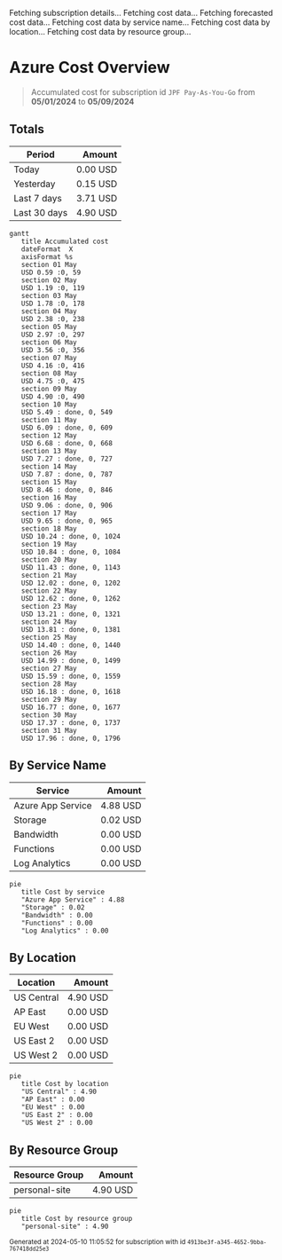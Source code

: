 Fetching subscription details...
Fetching cost data...
Fetching forecasted cost data...
Fetching cost data by service name...
Fetching cost data by location...
Fetching cost data by resource group...
# Azure Cost Overview

> Accumulated cost for subscription id `JPF Pay-As-You-Go` from **05/01/2024** to **05/09/2024**

## Totals

|Period|Amount|
|---|---:|
|Today|0.00 USD|
|Yesterday|0.15 USD|
|Last 7 days|3.71 USD|
|Last 30 days|4.90 USD|

```mermaid
gantt
   title Accumulated cost
   dateFormat  X
   axisFormat %s
   section 01 May
   USD 0.59 :0, 59
   section 02 May
   USD 1.19 :0, 119
   section 03 May
   USD 1.78 :0, 178
   section 04 May
   USD 2.38 :0, 238
   section 05 May
   USD 2.97 :0, 297
   section 06 May
   USD 3.56 :0, 356
   section 07 May
   USD 4.16 :0, 416
   section 08 May
   USD 4.75 :0, 475
   section 09 May
   USD 4.90 :0, 490
   section 10 May
   USD 5.49 : done, 0, 549
   section 11 May
   USD 6.09 : done, 0, 609
   section 12 May
   USD 6.68 : done, 0, 668
   section 13 May
   USD 7.27 : done, 0, 727
   section 14 May
   USD 7.87 : done, 0, 787
   section 15 May
   USD 8.46 : done, 0, 846
   section 16 May
   USD 9.06 : done, 0, 906
   section 17 May
   USD 9.65 : done, 0, 965
   section 18 May
   USD 10.24 : done, 0, 1024
   section 19 May
   USD 10.84 : done, 0, 1084
   section 20 May
   USD 11.43 : done, 0, 1143
   section 21 May
   USD 12.02 : done, 0, 1202
   section 22 May
   USD 12.62 : done, 0, 1262
   section 23 May
   USD 13.21 : done, 0, 1321
   section 24 May
   USD 13.81 : done, 0, 1381
   section 25 May
   USD 14.40 : done, 0, 1440
   section 26 May
   USD 14.99 : done, 0, 1499
   section 27 May
   USD 15.59 : done, 0, 1559
   section 28 May
   USD 16.18 : done, 0, 1618
   section 29 May
   USD 16.77 : done, 0, 1677
   section 30 May
   USD 17.37 : done, 0, 1737
   section 31 May
   USD 17.96 : done, 0, 1796
```

## By Service Name

|Service|Amount|
|---|---:|
|Azure App Service|4.88 USD|
|Storage|0.02 USD|
|Bandwidth|0.00 USD|
|Functions|0.00 USD|
|Log Analytics|0.00 USD|

```mermaid
pie
   title Cost by service
   "Azure App Service" : 4.88
   "Storage" : 0.02
   "Bandwidth" : 0.00
   "Functions" : 0.00
   "Log Analytics" : 0.00
```

## By Location

|Location|Amount|
|---|---:|
|US Central|4.90 USD|
|AP East|0.00 USD|
|EU West|0.00 USD|
|US East 2|0.00 USD|
|US West 2|0.00 USD|

```mermaid
pie
   title Cost by location
   "US Central" : 4.90
   "AP East" : 0.00
   "EU West" : 0.00
   "US East 2" : 0.00
   "US West 2" : 0.00
```

## By Resource Group

|Resource Group|Amount|
|---|---:|
|personal-site|4.90 USD|

```mermaid
pie
   title Cost by resource group
   "personal-site" : 4.90
```

<sup>Generated at 2024-05-10 11:05:52 for subscription with id `4913be3f-a345-4652-9bba-767418dd25e3`</sup>
